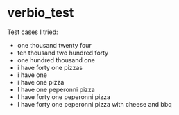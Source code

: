 # verbio_test
Test cases I tried: 

* one thousand twenty four
* ten thousand two hundred forty
* one hundred thousand one
* i have forty one pizzas
* i have one
* i have one pizza
* I have one peperonni pizza
* I have forty one peperonni pizza
* I have forty one peperonni pizza with cheese and bbq
